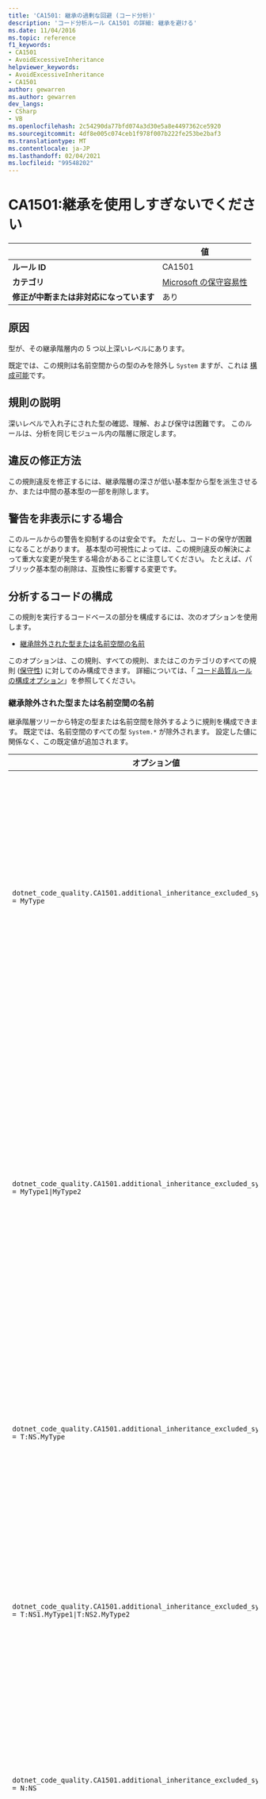 ```yaml
---
title: 'CA1501: 継承の過剰な回避 (コード分析)'
description: 'コード分析ルール CA1501 の詳細: 継承を避ける'
ms.date: 11/04/2016
ms.topic: reference
f1_keywords:
- CA1501
- AvoidExcessiveInheritance
helpviewer_keywords:
- AvoidExcessiveInheritance
- CA1501
author: gewarren
ms.author: gewarren
dev_langs:
- CSharp
- VB
ms.openlocfilehash: 2c54290da77bfd074a3d30e5a8e4497362ce5920
ms.sourcegitcommit: 4df8e005c074ceb1f978f007b222fe253be2baf3
ms.translationtype: MT
ms.contentlocale: ja-JP
ms.lasthandoff: 02/04/2021
ms.locfileid: "99548202"
---
```

# <a name="ca1501-avoid-excessive-inheritance"></a>CA1501:継承を使用しすぎないでください

| | 値 |
|-|-|
| **ルール ID** |CA1501|
| **カテゴリ** |[Microsoft の保守容易性](maintainability-warnings.md)|
| **修正が中断または非対応になっています** |あり|

## <a name="cause"></a>原因

型が、その継承階層内の 5 つ以上深いレベルにあります。

既定では、この規則は名前空間からの型のみを除外し `System` ますが、これは [構成可能](#configure-code-to-analyze)です。

## <a name="rule-description"></a>規則の説明

深いレベルで入れ子にされた型の確認、理解、および保守は困難です。 このルールは、分析を同じモジュール内の階層に限定します。

## <a name="how-to-fix-violations"></a>違反の修正方法

この規則違反を修正するには、継承階層の深さが低い基本型から型を派生させるか、または中間の基本型の一部を削除します。

## <a name="when-to-suppress-warnings"></a>警告を非表示にする場合

このルールからの警告を抑制するのは安全です。 ただし、コードの保守が困難になることがあります。 基本型の可視性によっては、この規則違反の解決によって重大な変更が発生する場合があることに注意してください。 たとえば、パブリック基本型の削除は、互換性に影響する変更です。

## <a name="configure-code-to-analyze"></a>分析するコードの構成

この規則を実行するコードベースの部分を構成するには、次のオプションを使用します。

- [継承除外された型または名前空間の名前](#inheritance-excluded-type-or-namespace-names)

このオプションは、この規則、すべての規則、またはこのカテゴリのすべての規則 ([保守性](maintainability-warnings.md)) に対してのみ構成できます。 詳細については、「 [コード品質ルールの構成オプション](../code-quality-rule-options.md)」を参照してください。

### <a name="inheritance-excluded-type-or-namespace-names"></a>継承除外された型または名前空間の名前

継承階層ツリーから特定の型または名前空間を除外するように規則を構成できます。 既定では、名前空間のすべての型 `System.*` が除外されます。 設定した値に関係なく、この既定値が追加されます。

| オプション値 | まとめ |
| --- | --- |
|`dotnet_code_quality.CA1501.additional_inheritance_excluded_symbol_names = MyType` | 名前 `MyType` 空間が含まれている、または名前空間のすべての型を含む、またはという名前のすべての型と一致 `MyType` します `System` 。 |
|`dotnet_code_quality.CA1501.additional_inheritance_excluded_symbol_names = MyType1\|MyType2` | またはのいずれかという名前のすべての型と一致 `MyType1` `MyType2` します。また、含まれる名前空間 `MyType1` にはまたは `MyType2` (および名前空間のすべての型) が含まれます `System` 。 |
|`dotnet_code_quality.CA1501.additional_inheritance_excluded_symbol_names = T:NS.MyType` | 名前空間内の特定の型 `MyType` `NS` (および名前空間のすべての型) を照合します `System` 。 |
|`dotnet_code_quality.CA1501.additional_inheritance_excluded_symbol_names = T:NS1.MyType1\|T:NS2.MyType2` | 特定の型 `MyType1` と、 `MyType2` それぞれの完全修飾名 (および名前空間のすべての型) を照合します `System` 。 |
|`dotnet_code_quality.CA1501.additional_inheritance_excluded_symbol_names = N:NS` | 名前空間のすべての型 `NS` (および名前空間のすべての型) を照合します `System` 。 |
|`dotnet_code_quality.CA1501.additional_inheritance_excluded_symbol_names = My*` | 名前がで始まる `My` か、または名前空間の部分が `My` (名前空間のすべての型) で始まるすべての型と一致します `System` 。 |
|`dotnet_code_quality.CA1501.additional_inheritance_excluded_symbol_names = T:NS.My*` | 名前空間内で名前がで始まるすべての型 `My` `NS` (および名前空間のすべての型) と一致します `System` |
|`dotnet_code_quality.CA1501.additional_inheritance_excluded_symbol_names = N:My*` | 含まれている名前空間を持つすべての型を、 `My` (および名前空間のすべての型) で開始します `System` 。 |

## <a name="example"></a>例

次の例は、規則に違反する型を示しています。

```csharp
class BaseClass {}
class FirstDerivedClass : BaseClass {}
class SecondDerivedClass : FirstDerivedClass {}
class ThirdDerivedClass : SecondDerivedClass {}
class FourthDerivedClass : ThirdDerivedClass {}

// This class violates the rule.
class FifthDerivedClass : FourthDerivedClass {}
```

:::code language="vb" source="snippets/vb/all-rules/ca1501-avoid-excessive-inheritance_1.vb":::

